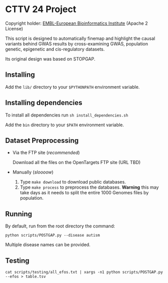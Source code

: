 CTTV 24 Project
===============

Copyright holder: [EMBL-European Bioinformatics Institute](http://www.ebi.ac.uk) (Apache 2 License)

This script is designed to automatically finemap and highlight the causal variants behind GWAS results by cross-examining GWAS, population genetic, epigenetic and cis-regulatory datasets.

Its original design was based on STOPGAP. 

Installing
----------

Add the ```lib/``` directory to your ```$PYTHONPATH``` environment variable.

Installing dependencies
-----------------------

To install all dependencies run ```sh install_dependencies.sh```

Add the ```bin``` directory to your ```$PATH``` environment variable.

Dataset Preprocessing
---------------------

* Via the FTP site (*recommended*)

  Download all the files on the OpenTargets FTP site (URL TBD)

* Manually (*sloooow*)
  1. Type ```make download``` to download public databases.
  2. Type ```make process``` to preprocess the databases. **Warning** this may take days as it needs to split the entire 1000 Genomes files by population.

Running
-------

By default, run from the root directory the command: 

```
python scripts/POSTGAP.py --disease autism  
```

Multiple disease names can be provided.

Testing
-------

```
cat scripts/testing/all_efos.txt | xargs -n1 python scripts/POSTGAP.py --efos > table.tsv
```

